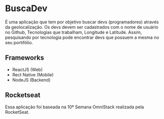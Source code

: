 # BuscaDev

É uma aplicação que tem por objetivo buscar devs (programadores) através da geolocalização.
Os devs devem ser cadastrados com o nome de usuário no Github, Tecnologias que trabalham, Longitude e Latitude. Assim, pesquisando por tecnologia pode encontrar devs que possuem a mesma no seu portifólio.

## Frameworks

- ReactJS (Web)
- Rect Native (Mobile)
- NodeJS (Backend)

## Rocketseat

Essa aplicação foi baseada na 10ª Semana OmniStack realizada pela RocketSeat.
